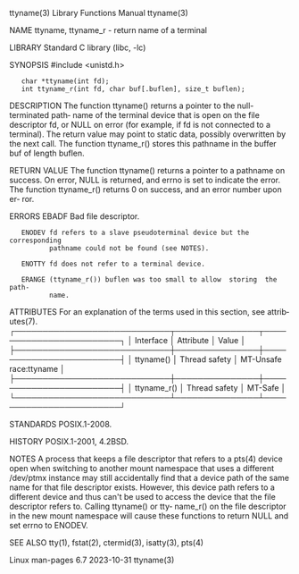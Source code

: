 ttyname(3)                 Library Functions Manual                 ttyname(3)

NAME
       ttyname, ttyname_r - return name of a terminal

LIBRARY
       Standard C library (libc, -lc)

SYNOPSIS
       #include <unistd.h>

       char *ttyname(int fd);
       int ttyname_r(int fd, char buf[.buflen], size_t buflen);

DESCRIPTION
       The  function  ttyname() returns a pointer to the null-terminated path‐
       name of the terminal device that is open on the file descriptor fd,  or
       NULL on error (for example, if fd is not connected to a terminal).  The
       return value may point to static data, possibly overwritten by the next
       call.   The function ttyname_r() stores this pathname in the buffer buf
       of length buflen.

RETURN VALUE
       The function ttyname() returns a pointer to a pathname on success.   On
       error,  NULL  is returned, and errno is set to indicate the error.  The
       function ttyname_r() returns 0 on success, and an error number upon er‐
       ror.

ERRORS
       EBADF  Bad file descriptor.

       ENODEV fd refers to a slave pseudoterminal device but the corresponding
              pathname could not be found (see NOTES).

       ENOTTY fd does not refer to a terminal device.

       ERANGE (ttyname_r()) buflen was too small to allow  storing  the  path‐
              name.

ATTRIBUTES
       For  an  explanation  of  the  terms  used in this section, see attrib‐
       utes(7).
       ┌────────────────────────────┬───────────────┬────────────────────────┐
       │ Interface                  │ Attribute     │ Value                  │
       ├────────────────────────────┼───────────────┼────────────────────────┤
       │ ttyname()                  │ Thread safety │ MT-Unsafe race:ttyname │
       ├────────────────────────────┼───────────────┼────────────────────────┤
       │ ttyname_r()                │ Thread safety │ MT-Safe                │
       └────────────────────────────┴───────────────┴────────────────────────┘

STANDARDS
       POSIX.1-2008.

HISTORY
       POSIX.1-2001, 4.2BSD.

NOTES
       A process that keeps a file descriptor that refers to a  pts(4)  device
       open  when  switching  to another mount namespace that uses a different
       /dev/ptmx instance may still accidentally find that a  device  path  of
       the  same  name  for that file descriptor exists.  However, this device
       path refers to a different device and thus can't be used to access  the
       device  that  the file descriptor refers to.  Calling ttyname() or tty‐
       name_r() on the file descriptor in the new mount namespace  will  cause
       these functions to return NULL and set errno to ENODEV.

SEE ALSO
       tty(1), fstat(2), ctermid(3), isatty(3), pts(4)

Linux man-pages 6.7               2023-10-31                        ttyname(3)
